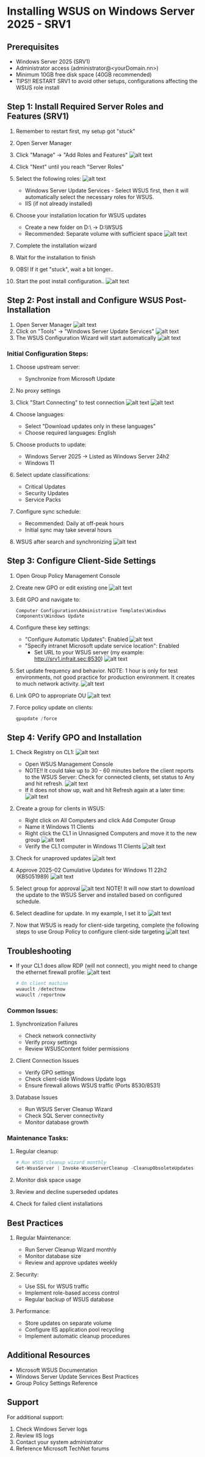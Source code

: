 # Installing WSUS on Windows Server 2025 - SRV1

## Prerequisites
- Windows Server 2025 (SRV1)
- Administrator access (administrator@<yourDomain.nn>)
- Minimum 10GB free disk space (40GB recommended)
- TIPS!! RESTART SRV1 to avoid other setups, configurations affecting the WSUS role install

## Step 1: Install Required Server Roles and Features (SRV1)

1. Remember to restart first, my setup got "stuck"
2. Open Server Manager
3. Click "Manage" → "Add Roles and Features"
![alt text](AddRoles.png)
1. Click "Next" until you reach "Server Roles"
2. Select the following roles:
![alt text](WSUSRole.png)
   - Windows Server Update Services - Select WSUS first, then it will automatically select the necessary roles for WSUS.
   - IIS (if not already installed)

1. Choose your installation location for WSUS updates
   - Create a new folder on D:\ -> D:\WSUS 
   - Recommended: Separate volume with sufficient space
![alt text](StoreWSUS.png)

1. Complete the installation wizard
2. Wait for the installation to finish
3. OBS! If it get "stuck", wait a bit longer..
4. Start the post install configuration..
![alt text](done.png)

## Step 2: Post install and Configure WSUS Post-Installation

1. Open Server Manager
![alt text](PostInstall.png)
2. Click on "Tools" → "Windows Server Update Services"
![alt text](WSUSstart.png)
3. The WSUS Configuration Wizard will start automatically
![alt text](WSUSConfiguration.png)

### Initial Configuration Steps:
1. Choose upstream server:
   - Synchronize from Microsoft Update

2. No proxy settings
3. Click "Start Connecting" to test connection
![alt text](StartConnection.png)
![alt text](NextWSUS.png)

4. Choose languages:
   - Select "Download updates only in these languages"
   - Choose required languages: English

5. Choose products to update:
   - Windows Server 2025 -> Listed as Windows Server 24h2
   - Windows 11

6. Select update classifications:
   - Critical Updates
   - Security Updates
   - Service Packs

7. Configure sync schedule:
   - Recommended: Daily at off-peak hours
   - Initial sync may take several hours

8. WSUS after search and synchronizing
![alt text](WSUSwithUpdates.png)

## Step 3: Configure Client-Side Settings

1. Open Group Policy Management Console
2. Create new GPO or edit existing one
![alt text](c_wsus_client.png)
3. Edit GPO and navigate to:
   ```
   Computer Configuration\Administrative Templates\Windows Components\Windows Update
   ```

4. Configure these key settings:
   - "Configure Automatic Updates": Enabled
![alt text](EnableAutoDownload.png)
   - "Specify intranet Microsoft update service location": Enabled
     - Set URL to your WSUS server (my example: http://srv1.infrait.sec:8530)
![alt text](WSUSServerURL-GPO.png)

1. Set update frequency and behavior. NOTE: 1 hour is only for test environments, not good practice for production environment. It creates to much network activity.
![alt text](UpdateFreq.png)

1. Link GPO to appropriate OU
![alt text](GPOLinkWorkstation.png)
2. Force policy update on clients:
   ```powershell
   gpupdate /force
   ```

## Step 4: Verify GPO and Installation

1. Check Registry on CL1:
![alt text](REGEdit.png)
   - Open WSUS Management Console
   - NOTE!! It could take up to 30 - 60 minutes before the client reports to the WSUS Server: Check for connected clients, set status to Any and hit refresh.
![alt text](ClientsWSUS.png)
   - If it does not show up, wait and hit Refresh again at a later time:
![alt text](1Client.png)

2. Create a group for clients in WSUS:
   - Right click on All Computers and click Add Computer Group
   - Name it Windows 11 Clients
   - Right click the CL1 in Unnasigned Computers and move it to the new group
![alt text](ChangeMembership.png)
   - Verify the CL1 computer in Windows 11 Clients
![alt text](Win11ClientGroup.png)
3. Check for unaproved updates
![alt text](UnaprovedUpdates.png)
4. Approve 2025-02 Cumulative Updates for Windows 11 22h2 (KB5051989)
![alt text](2025-02KB5051989.png)
5. Select group for approval
![alt text](ApprovalGroup.png)
NOTE! It will now start to download the update to the WSUS Server and installed based on configured schedule.
6. Select deadline for update. In my example, I set it to 
![alt text](Deadline-custom.png)
7. Now that WSUS is ready for client-side targeting, complete the following steps to use Group Policy to configure client-side targeting
![alt text](ClientSide.png)

## Troubleshooting
- If your CL1 does allow RDP (will not connect), you might need to change the ethernet firewall profile:
  ![alt text](FirewallProfile.png)


   ```powershell
   # On client machine
   wuauclt /detectnow
   wuauclt /reportnow
   ```

### Common Issues:
1. Synchronization Failures
   - Check network connectivity
   - Verify proxy settings
   - Review WSUSContent folder permissions

2. Client Connection Issues
   - Verify GPO settings
   - Check client-side Windows Update logs
   - Ensure firewall allows WSUS traffic (Ports 8530/8531)

3. Database Issues
   - Run WSUS Server Cleanup Wizard
   - Check SQL Server connectivity
   - Monitor database growth

### Maintenance Tasks:
1. Regular cleanup:
   ```powershell
   # Run WSUS cleanup wizard monthly
   Get-WsusServer | Invoke-WsusServerCleanup -CleanupObsoleteUpdates
   ```

2. Monitor disk space usage
3. Review and decline superseded updates
4. Check for failed client installations

## Best Practices

1. Regular Maintenance:
   - Run Server Cleanup Wizard monthly
   - Monitor database size
   - Review and approve updates weekly

2. Security:
   - Use SSL for WSUS traffic
   - Implement role-based access control
   - Regular backup of WSUS database

3. Performance:
   - Store updates on separate volume
   - Configure IIS application pool recycling
   - Implement automatic cleanup procedures

## Additional Resources

- Microsoft WSUS Documentation
- Windows Server Update Services Best Practices
- Group Policy Settings Reference

## Support

For additional support:
1. Check Windows Server logs
2. Review IIS logs
3. Contact your system administrator
4. Reference Microsoft TechNet forums